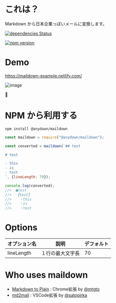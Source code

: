 # これは？

Markdown から日本企業っぽいメールに変換します。

[![dependencies Status](https://david-dm.org/anydown/maildown/status.svg)](https://david-dm.org/anydown/maildown)

[![npm version](https://badge.fury.io/js/%40anydown%2Fmaildown.svg)](https://badge.fury.io/js/%40anydown%2Fmaildown)

# Demo

https://maildown-example.netlify.com/

![image](https://user-images.githubusercontent.com/3132889/43112938-2fa3a45e-8f33-11e8-8024-a888c9e2eb6d.png)

🤔


# NPM から利用する

`npm install @anydown/maildown`

```js
const maildown = require("@anydown/maildown");

const converted = maildown(`## test

# test

- this
- is
- test
`, {lineLength: 70});

console.log(converted);
//>  ■test
//>  【test】
//>  　・this
//>  　・is
//>  　・test
```

# Options

| オプション名 | 説明             | デフォルト |
| ------------ | ---------------- | ---------- |
| lineLength   | １行の最大文字長 | 70         |

# Who uses maildown

 - [Markdown to Plain](https://chrome.google.com/webstore/detail/markdown-to-plain/kcfemfieficedfhplhkmlpeddpkgiaok) : Chrome拡張 by [@mtgto](https://github.com/mtgto)
 - [md2mail](https://marketplace.visualstudio.com/items?itemName=satopirka.md2mail) : VSCode拡張 by [@satopirka](https://github.com/satopirka)
